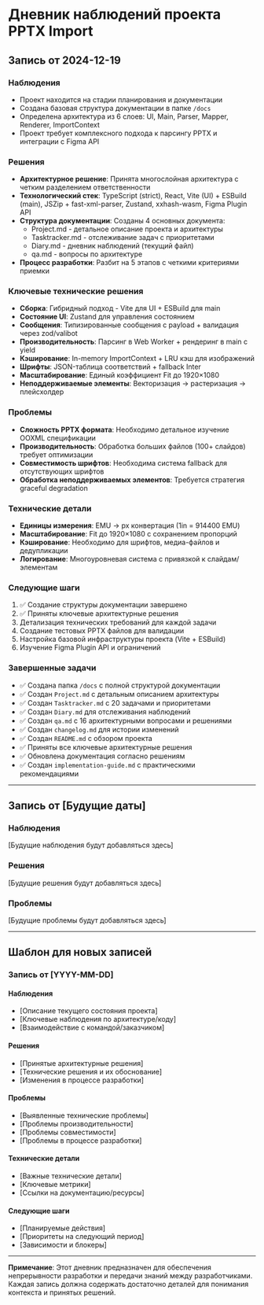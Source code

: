 # Дневник наблюдений проекта PPTX Import

## Запись от 2024-12-19

### Наблюдения
- Проект находится на стадии планирования и документации
- Создана базовая структура документации в папке `/docs`
- Определена архитектура из 6 слоев: UI, Main, Parser, Mapper, Renderer, ImportContext
- Проект требует комплексного подхода к парсингу PPTX и интеграции с Figma API

### Решения
- **Архитектурное решение**: Принята многослойная архитектура с четким разделением ответственности
- **Технологический стек**: TypeScript (strict), React, Vite (UI) + ESBuild (main), JSZip + fast-xml-parser, Zustand, xxhash-wasm, Figma Plugin API
- **Структура документации**: Созданы 4 основных документа:
  - Project.md - детальное описание проекта и архитектуры
  - Tasktracker.md - отслеживание задач с приоритетами
  - Diary.md - дневник наблюдений (текущий файл)
  - qa.md - вопросы по архитектуре
- **Процесс разработки**: Разбит на 5 этапов с четкими критериями приемки

### Ключевые технические решения
- **Сборка**: Гибридный подход - Vite для UI + ESBuild для main
- **Состояние UI**: Zustand для управления состоянием
- **Сообщения**: Типизированные сообщения с payload + валидация через zod/valibot
- **Производительность**: Парсинг в Web Worker + рендеринг в main с yield
- **Кэширование**: In-memory ImportContext + LRU кэш для изображений
- **Шрифты**: JSON-таблица соответствий + fallback Inter
- **Масштабирование**: Единый коэффициент Fit до 1920×1080
- **Неподдерживаемые элементы**: Векторизация → растеризация → плейсхолдер

### Проблемы
- **Сложность PPTX формата**: Необходимо детальное изучение OOXML спецификации
- **Производительность**: Обработка больших файлов (100+ слайдов) требует оптимизации
- **Совместимость шрифтов**: Необходима система fallback для отсутствующих шрифтов
- **Обработка неподдерживаемых элементов**: Требуется стратегия graceful degradation

### Технические детали
- **Единицы измерения**: EMU → px конвертация (1in = 914400 EMU)
- **Масштабирование**: Fit до 1920×1080 с сохранением пропорций
- **Кэширование**: Необходимо для шрифтов, медиа-файлов и дедупликации
- **Логирование**: Многоуровневая система с привязкой к слайдам/элементам

### Следующие шаги
1. ✅ Создание структуры документации завершено
2. ✅ Приняты ключевые архитектурные решения
3. Детализация технических требований для каждой задачи
4. Создание тестовых PPTX файлов для валидации
5. Настройка базовой инфраструктуры проекта (Vite + ESBuild)
6. Изучение Figma Plugin API и ограничений

### Завершенные задачи
- ✅ Создана папка `/docs` с полной структурой документации
- ✅ Создан `Project.md` с детальным описанием архитектуры
- ✅ Создан `Tasktracker.md` с 20 задачами и приоритетами
- ✅ Создан `Diary.md` для отслеживания наблюдений
- ✅ Создан `qa.md` с 16 архитектурными вопросами и решениями
- ✅ Создан `changelog.md` для истории изменений
- ✅ Создан `README.md` с обзором проекта
- ✅ Приняты все ключевые архитектурные решения
- ✅ Обновлена документация согласно решениям
- ✅ Создан `implementation-guide.md` с практическими рекомендациями

---

## Запись от [Будущие даты]

### Наблюдения
[Будущие наблюдения будут добавляться здесь]

### Решения
[Будущие решения будут добавляться здесь]

### Проблемы
[Будущие проблемы будут добавляться здесь]

---

## Шаблон для новых записей

### Запись от [YYYY-MM-DD]

#### Наблюдения
- [Описание текущего состояния проекта]
- [Ключевые наблюдения по архитектуре/коду]
- [Взаимодействие с командой/заказчиком]

#### Решения
- [Принятые архитектурные решения]
- [Технические решения и их обоснование]
- [Изменения в процессе разработки]

#### Проблемы
- [Выявленные технические проблемы]
- [Проблемы производительности]
- [Проблемы совместимости]
- [Проблемы в процессе разработки]

#### Технические детали
- [Важные технические детали]
- [Ключевые метрики]
- [Ссылки на документацию/ресурсы]

#### Следующие шаги
- [Планируемые действия]
- [Приоритеты на следующий период]
- [Зависимости и блокеры]

---

**Примечание**: Этот дневник предназначен для обеспечения непрерывности разработки и передачи знаний между разработчиками. Каждая запись должна содержать достаточно деталей для понимания контекста и принятых решений.
